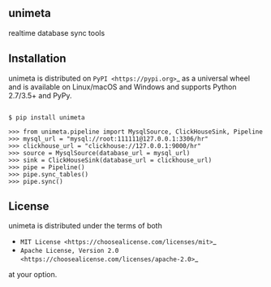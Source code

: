 ## unimeta

realtime database sync tools

## Installation

unimeta is distributed on `PyPI <https://pypi.org>`_ as a universal
wheel and is available on Linux/macOS and Windows and supports
Python 2.7/3.5+ and PyPy.

```shell

$ pip install unimeta
```

```pycon
>>> from unimeta.pipeline import MysqlSource, ClickHouseSink, Pipeline
>>> mysql_url = "mysql://root:111111@127.0.0.1:3306/hr"
>>> clickhouse_url = "clickhouse://127.0.0.1:9000/hr"
>>> source = MysqlSource(database_url = mysql_url)
>>> sink = ClickHouseSink(database_url = clickhouse_url)
>>> pipe = Pipeline()
>>> pipe.sync_tables()
>>> pipe.sync()
```

## License

unimeta is distributed under the terms of both

- `MIT License <https://choosealicense.com/licenses/mit>`_
- `Apache License, Version 2.0 <https://choosealicense.com/licenses/apache-2.0>`_

at your option.
